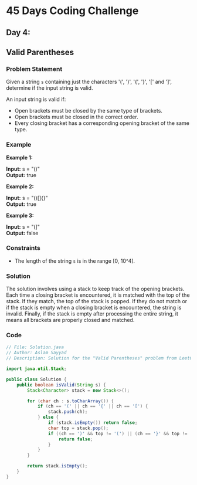 # 45 Days Coding Challenge

## Day 4:
## Valid Parentheses

### Problem Statement

Given a string `s` containing just the characters '(', ')', '{', '}', '[' and ']', determine if the input string is valid.

An input string is valid if:

- Open brackets must be closed by the same type of brackets.
- Open brackets must be closed in the correct order.
- Every closing bracket has a corresponding opening bracket of the same type.

### Example

**Example 1:**

**Input:** s = "()"  
**Output:** true

**Example 2:**

**Input:** s = "()[]{}"  
**Output:** true

**Example 3:**

**Input:** s = "(]"  
**Output:** false

### Constraints

- The length of the string `s` is in the range [0, 10^4].

### Solution

The solution involves using a stack to keep track of the opening brackets. Each time a closing bracket is encountered, it is matched with the top of the stack. If they match, the top of the stack is popped. If they do not match or if the stack is empty when a closing bracket is encountered, the string is invalid. Finally, if the stack is empty after processing the entire string, it means all brackets are properly closed and matched.

### Code

```java
// File: Solution.java
// Author: Aslam Sayyad
// Description: Solution for the "Valid Parentheses" problem from LeetCode.

import java.util.Stack;

public class Solution {
    public boolean isValid(String s) {
        Stack<Character> stack = new Stack<>();

        for (char ch : s.toCharArray()) {
            if (ch == '(' || ch == '{' || ch == '[') {
                stack.push(ch);
            } else {
                if (stack.isEmpty()) return false;
                char top = stack.pop();
                if ((ch == ')' && top != '(') || (ch == '}' && top != '{') || (ch == ']' && top != '[')) {
                    return false;
                }
            }
        }

        return stack.isEmpty();
    }
}

